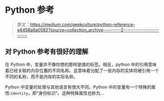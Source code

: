 # Python 参考

> 原文：<https://medium.com/geekculture/python-reference-e6458a9a0582?source=collection_archive---------2----------------------->

## 对 Python 参考有很好的理解

在 Python 中，变量并不像你想的那样是值的标签。相反，python 中的引用意味着已经关联的内存位置的不同名称。这意味着分配了一些内存的实体将被引用一个不同的名称，而不是内存的实际名称。

Python 中变量的处理与其他语言有很大不同。Python 中的变量有一个特殊的属性:`identity`，即“身份标识”。这种特殊属性也称为…